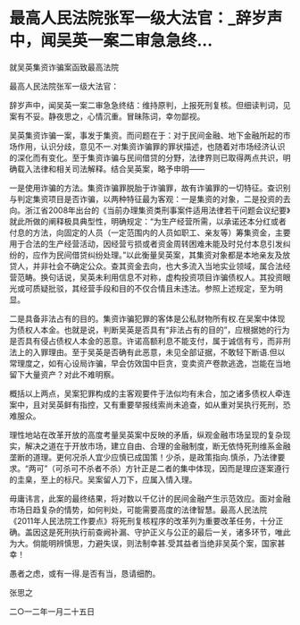 # 最高人民法院张军一级大法官：_辞岁声中，闻吴英一案二审急急终...

就吴英集资诈骗案函致最高法院

最高人民法院张军一级大法官：

辞岁声中，闻吴英一案二审急急终结：维持原判，上报死刑复核。但细读判词，见案有不妥。静夜思之，心情沉重。冒昧陈词，幸勿鄙视。

吴英集资诈骗一案，事发于集资。而问题在于：对于民间金融、地下金融所起的市场作用，认识分歧，意见不一.对集资诈骗罪的罪状描述，也随着对市场经济认识的深化而有变化。至于集资诈骗与民间借贷的分野，法律界则已取得两点共识，明确载入法律和相关司法解释。结合吴英案，略予申明——

一是使用诈骗的方法。集资诈骗罪脱胎于诈骗罪，故有诈骗罪的一切特征。查识别与判定集资项目是否诈骗，以两种特征最为客观：一是集资的对象，二是投资的去向。浙江省2008年出台的《当前办理集资类刑事案件适用法律若干问题会议纪要》就此所做的阐释极具典型性，明确规定：“为生产经营所需，以承诺还本分红或者付息的方法，向固定的人员（一定范围内的人员如职工、亲友等）筹集资金，主要用于合法的生产经营活动，因经营亏损或者资金周转困难未能及时兑付本息引发纠纷的，应作为民间借贷纠纷处理。”以此衡量吴英案，其集资对象都是本地亲友及放贷人，并非社会不确定公众。查其资金去向，也大多流入当地实业领域，属合法经营范畴。换句话说，吴英未利用信息不对称，虚构投资项目诈骗债权人。其投资眼光或可质疑批驳，其经营手段和目的不仅合情且未违法。参照上述规定，至为明显。

二是具备非法占有的目的。集资诈骗犯罪的客体是公私财物所有权.在吴案中体现为债权人本金。也就是说，判断吴英是否具有“非法占有的目的”，应根据她的行为是否具有侵占债权人本金的恶意。许诺高额利息不能支付，属于诚信有亏，而非刑法上的入罪理由。至于吴英是否确有此恶意，未见全部证据，不敢轻下断语.但以常理度之，如有心设局诈骗，早会仿效国中巨贪，变卖资产卷款逃逸，岂能在当地留下大量资产？对此不难明察。

概括以上两点，吴案犯罪构成的主客观要件于法似均有未合，加之诸多债权人牵连案中，且对吴英鲜有指控，又有重要举报线索尚未追查，如从重对吴执行死刑，恐难服众。

理性地站在改革开放的高度考量吴英案中反映的矛盾，纵观金融市场呈现的复杂现实，解决之道在于开放市场，建立自由、合理的金融制度，断无依恃死刑维系金融垄断的道理。更何况杀人宜少应慎已成国策！少杀，是政策指向.慎杀，乃法律要求。“两可”（可杀可不杀者不杀）方针正是二者的集中体现，因而是理应逐案遵行的圭臬，至上的标尺。吴案留人刀下，应属入情入理。

毋庸讳言，此案的最终结果，将对数以千亿计的民间金融产生示范效应。面对金融市场日趋复杂的情势，如何判处，可能需要高度的法律智慧。最高人民法院《2011年人民法院工作要点》将死刑复核程序的改革列为重要改革任务，十分正确。盖因这是死刑执行前查阙补漏、守护正义与公正的最后一关，诸多环节，唯此为大。倘能明辨慎思，力避失误，则法制幸甚.受其益者当绝非吴英个案，国家甚幸！

愚者之虑，或有一得.是否有当，恳请细酌。

张思之

二○一二年一月二十五日